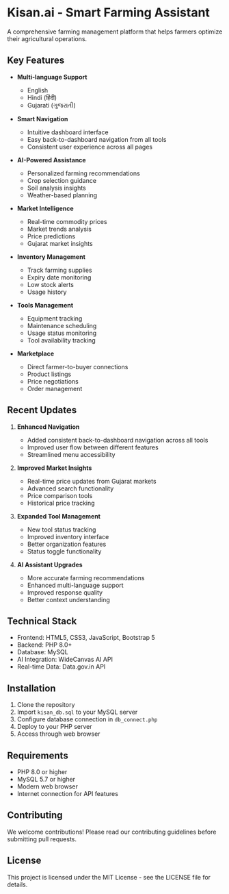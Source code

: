 # Kisan.ai - Smart Farming Assistant

A comprehensive farming management platform that helps farmers optimize their agricultural operations.

## Key Features

- **Multi-language Support**
  - English
  - Hindi (हिंदी)
  - Gujarati (ગુજરાતી)

- **Smart Navigation**
  - Intuitive dashboard interface
  - Easy back-to-dashboard navigation from all tools
  - Consistent user experience across all pages

- **AI-Powered Assistance**
  - Personalized farming recommendations
  - Crop selection guidance
  - Soil analysis insights
  - Weather-based planning

- **Market Intelligence**
  - Real-time commodity prices
  - Market trends analysis
  - Price predictions
  - Gujarat market insights

- **Inventory Management**
  - Track farming supplies
  - Expiry date monitoring
  - Low stock alerts
  - Usage history

- **Tools Management**
  - Equipment tracking
  - Maintenance scheduling
  - Usage status monitoring
  - Tool availability tracking

- **Marketplace**
  - Direct farmer-to-buyer connections
  - Product listings
  - Price negotiations
  - Order management

## Recent Updates

1. **Enhanced Navigation**
   - Added consistent back-to-dashboard navigation across all tools
   - Improved user flow between different features
   - Streamlined menu accessibility

2. **Improved Market Insights**
   - Real-time price updates from Gujarat markets
   - Advanced search functionality
   - Price comparison tools
   - Historical price tracking

3. **Expanded Tool Management**
   - New tool status tracking
   - Improved inventory interface
   - Better organization features
   - Status toggle functionality

4. **AI Assistant Upgrades**
   - More accurate farming recommendations
   - Enhanced multi-language support
   - Improved response quality
   - Better context understanding

## Technical Stack

- Frontend: HTML5, CSS3, JavaScript, Bootstrap 5
- Backend: PHP 8.0+
- Database: MySQL
- AI Integration: WideCanvas AI API
- Real-time Data: Data.gov.in API

## Installation

1. Clone the repository
2. Import `kisan_db.sql` to your MySQL server
3. Configure database connection in `db_connect.php`
4. Deploy to your PHP server
5. Access through web browser

## Requirements

- PHP 8.0 or higher
- MySQL 5.7 or higher
- Modern web browser
- Internet connection for API features

## Contributing

We welcome contributions! Please read our contributing guidelines before submitting pull requests.

## License

This project is licensed under the MIT License - see the LICENSE file for details.

